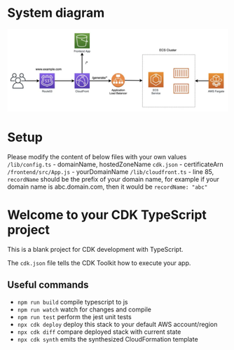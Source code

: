 # System diagram 
![system diagram](./images/cloudfront-alb-fargate.jpeg)

# Setup
Please modify the content of below files with your own values
`/lib/config.ts` - domainName, hostedZoneName
`cdk.json`       - certificateArn
`/frontend/src/App.js`  - yourDomainName
`/lib/cloudfront.ts` - line 85, `recordName` should be the prefix of your domain name, for example if your domain name is abc.domain.com, then it would be `recordName: "abc"`

# Welcome to your CDK TypeScript project

This is a blank project for CDK development with TypeScript.

The `cdk.json` file tells the CDK Toolkit how to execute your app.

## Useful commands

* `npm run build`   compile typescript to js
* `npm run watch`   watch for changes and compile
* `npm run test`    perform the jest unit tests
* `npx cdk deploy`      deploy this stack to your default AWS account/region
* `npx cdk diff`        compare deployed stack with current state
* `npx cdk synth`       emits the synthesized CloudFormation template
